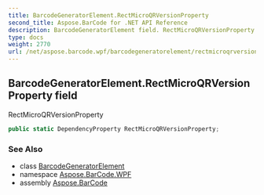 ```yaml
---
title: BarcodeGeneratorElement.RectMicroQRVersionProperty
second_title: Aspose.BarCode for .NET API Reference
description: BarcodeGeneratorElement field. RectMicroQRVersionProperty
type: docs
weight: 2770
url: /net/aspose.barcode.wpf/barcodegeneratorelement/rectmicroqrversionproperty/
---
```

## BarcodeGeneratorElement.RectMicroQRVersionProperty field

RectMicroQRVersionProperty

```csharp
public static DependencyProperty RectMicroQRVersionProperty;
```

### See Also

* class [BarcodeGeneratorElement](../)
* namespace [Aspose.BarCode.WPF](../../../aspose.barcode.wpf/)
* assembly [Aspose.BarCode](../../../)


